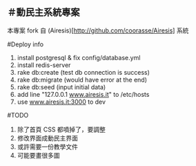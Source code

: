 ＃動民主系統專案
---
本專案 fork 自 (Airesis)[http://github.com/coorasse/Airesis] 系統

#Deploy info
1. install postgresql & fix config/database.yml 
2. install redis-server
3. rake db:create (test db connection is success)
4. rake db:migrate (would have error at the end)
5. rake db:seed (input initial data)
6. add line "127.0.0.1 www.airesis.it" to /etc/hosts
7. use www.airesis.it:3000 to dev

#TODO
1. 除了首頁 CSS 都噴掉了，要調整
2. 修改界面成動民主界面
3. 或許需要一份教學文件
4. 可能要畫很多圖
